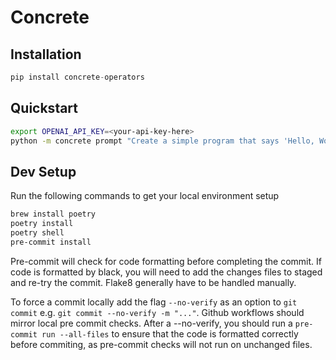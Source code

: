 # Concrete

## Installation
```python
pip install concrete-operators
```

## Quickstart
```bash
export OPENAI_API_KEY=<your-api-key-here>
python -m concrete prompt "Create a simple program that says 'Hello, World!'"
```

## Dev Setup
Run the following commands to get your local environment setup
```bash
brew install poetry
poetry install
poetry shell
pre-commit install
```

Pre-commit will check for code formatting before completing the commit. If code is formatted by black, you will need to add the changes files to staged and re-try the commit.
Flake8 generally have to be handled manually.

To force a commit locally add the flag `--no-verify` as an option to `git commit` e.g. `git commit --no-verify -m "..."`. Github workflows should mirror local pre commit checks. After a --no-verify, you should run a `pre-commit run --all-files` to ensure that the code is formatted correctly before commiting, as pre-commit checks will not run on unchanged files.
